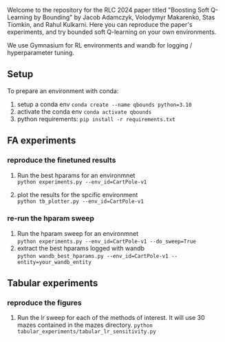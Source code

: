 Welcome to the repository for the RLC 2024 paper titled "Boosting Soft Q-Learning by Bounding" by Jacob Adamczyk, Volodymyr Makarenko, Stas Tiomkin, and Rahul Kulkarni.
Here you can reproduce the paper's experiments, and try bounded soft Q-learning on your own environments.


We use Gymnasium for RL environments and wandb for logging / hyperparameter tuning.

## Setup

To prepare an environment with conda:

1. setup a conda env
```conda create --name qbounds python=3.10```
2. activate the conda env
```conda activate qbounds```
3. python requirements: 
```pip install -r requirements.txt```

## FA experiments

### reproduce the finetuned results
1. Run the best hparams for an environmnet    
```python experiments.py --env_id=CartPole-v1```

2. plot the results for the spcific environment    
```python tb_plotter.py --env_id=CartPole-v1```

### re-run the hparam sweep
1. Run the hparam sweep for an environmnet    
```python experiments.py --env_id=CartPole-v1 --do_sweep=True```
2. extract the best hparams logged with wandb   
```python wandb_best_hparams.py --env_id=CartPole-v1 --entity=your_wandb_entity```

## Tabular experiments

### reproduce the figures
1. Run the lr sweep for each of the methods of interest. It will use 30 mazes contained in the mazes directory.
```python tabular_experiments/tabular_lr_sensitivity.py```
